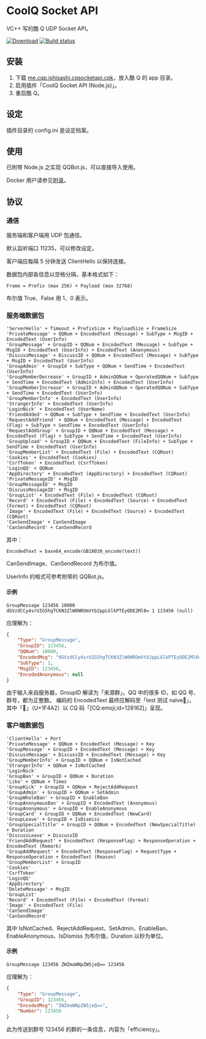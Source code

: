 # CoolQ Socket API
VC++ 写的酷 Q UDP Socket API。

[![Download](https://api.bintray.com/packages/mrhso/cqsocketapi/master/images/download.svg)](https://bintray.com/mrhso/cqsocketapi/master/_latestVersion) [![Build status](https://ci.appveyor.com/api/projects/status/dfrm0xppsokcr2ks?svg=true)](https://ci.appveyor.com/project/mrhso/cqsocketapi)

## 安装
1. 下载 [me.cqp.ishisashi.cqsocketapi.cpk](https://dl.bintray.com/mrhso/cqsocketapi/me.cqp.ishisashi.cqsocketapi.cpk)，放入酷 Q 的 app 目录。
2. 启用插件「CoolQ Socket API (Node.js)」。
3. 重启酷 Q。

## 设定
插件目录的 config.ini 是设定档案。

## 使用
已附带 Node.js 之实现 QQBot.js，可以直接导入使用。

Docker 用户请参见[附录](https://github.com/mrhso/cqsocketapi/blob/master/omake.md#docker-的正确使用方法)。

## 协议
### 通信
服务端和客户端用 UDP 包通信。

默认监听端口 11235，可以修改设定。

客户端应每隔 5 分钟发送 ClientHello 以保持连接。

数据包内部各信息以空格分隔，基本格式如下：
```
Frame = Prefix (max 256) + Payload (max 32768)
```
布尔值 True、False 用 1、0 表示。

### 服务端数据包
```
'ServerHello' + Timeout + PrefixSize + PayloadSize + FrameSize
'PrivateMessage' + QQNum + EncodedText (Message) + SubType + MsgID + EncodedText (UserInfo)
'GroupMessage' + GroupID + QQNum + EncodedText (Message) + SubType + MsgID + EncodedText (UserInfo) + EncodedText (Anonymous)
'DiscussMessage' + DiscussID + QQNum + EncodedText (Message) + SubType + MsgID + EncodedText (UserInfo)
'GroupAdmin' + GroupId + SubType + QQNum + SendTime + EncodedText (UserInfo)
'GroupMemberDecrease' + GroupID + AdminQQNum + OperatedQQNum + SubType + SendTime + EncodedText (AdminInfo) + EncodedText (UserInfo)
'GroupMemberIncrease' + GroupID + AdminQQNum + OperatedQQNum + SubType + SendTime + EncodedText (UserInfo)
'GroupMemberInfo' + EncodedText (UserInfo)
'StrangerInfo' + EncodedText (UserInfo)
'LoginNick' + EncodedText (UserName)
'FriendAdded' + QQNum + SubType + SendTime + EncodedText (UserInfo)
'RequestAddFriend' + QQNum + EncodedText (Message) + EncodedText (Flag) + SubType + SendTime + EncodedText (UserInfo)
'RequestAddGroup' + GroupID + QQNum + EncodedText (Message) + EncodedText (Flag) + SubType + SendTime + EncodedText (UserInfo)
'GroupUpload' + GroupID + QQNum + EncodedText (FileInfo) + SubType + SendTime + EncodedText (UserInfo)
'GroupMemberList' + EncodedText (File) + EncodedText (CQRoot)
'Cookies' + EncodedText (Cookies)
'CsrfToken' + EncodedText (CsrfToken)
'LoginQQ' + QQNum
'AppDirectory' + EncodedText (AppDirectory) + EncodedText (CQRoot)
'PrivateMessageID' + MsgID
'GroupMessageID' + MsgID
'DiscussMessageID' + MsgID
'GroupList' + EncodedText (File) + EncodedText (CQRoot)
'Record' + EncodedText (File) + EncodedText (Source) + EncodedText (Format) + EncodedText (CQRoot)
'Image' + EncodedText (File) + EncodedText (Source) + EncodedText (CQRoot)
'CanSendImage' + CanSendImage
'CanSendRecord' + CanSendRecord
```
其中：
```
EncodedText = base64_encode(GB18030_encode(text))
```
CanSendImage、CanSendRecord 为布尔值。

UserInfo 的格式可参考附带的 QQBot.js。

#### 示例
```
GroupMessage 123456 10000 dGVzdCCy4srUIG5hgTCKN3ZlW0NROmVtb2ppLGlkPTEyODE2Ml0= 1 123456 (null)
```
应理解为：
```JSON
{
    "Type": "GroupMessage",
    "GroupID": 123456,
    "QQNum": 10000,
    "EncodedMsg": "dGVzdCCy4srUIG5hgTCKN3ZlW0NROmVtb2ppLGlkPTEyODE2Ml0=",
    "SubType": 1,
    "MsgID": 123456,
    "EncodedAnonymous": null
}
```
由于输入来自服务器，GroupID 解读为「来源群」。QQ 中的很多 ID，如 QQ 号、群号，都为正整数。
编码的 EncodedText 最终应解码至「test 测试 naïve💢」，其中「💢」（U+1F4A2）以 CQ 码「[CQ:emoji,id=128162]」呈现。

### 客户端数据包
```
'ClientHello' + Port
'PrivateMessage' + QQNum + EncodedText (Message) + Key
'GroupMessage' + GroupID + EncodedText (Message) + Key
'DiscussMessage' + DiscussID + EncodedText (Message) + Key
'GroupMemberInfo' + GroupID + QQNum + IsNotCached
'StrangerInfo' + QQNum + IsNotCached
'LoginNick'
'GroupBan' + GroupID + QQNum + Duration
'Like' + QQNum + Times
'GroupKick' + GroupID + QQNum + RejectAddRequest
'GroupAdmin' + GroupID + QQNum + SetAdmin
'GroupWholeBan' + GroupID + EnableBan
'GroupAnonymousBan' + GroupID + EncodedText (Anonymous)
'GroupAnonymous' + GroupID + EnableAnonymous
'GroupCard' + GroupID + QQNum + EncodedText (NewCard)
'GroupLeave' + GroupID + IsDismiss
'GroupSpecialTitle' + GroupID + QQNum + EncodedText (NewSpecialTitle) + Duration
'DiscussLeave' + DiscussID
'FriendAddRequest' + EncodedText (ResponseFlag) + ResponseOperation + EncodedText (Remark)
'GroupAddRequest' + EncodedText (ResponseFlag) + RequestType + ResponseOperation + EncodedText (Reason)
'GroupMemberList' + GroupID
'Cookies'
'CsrfToken'
'LoginQQ'
'AppDirectory'
'DeleteMessage' + MsgID
'GroupList'
'Record' + EncodedText (File) + EncodedText (Format)
'Image' + EncodedText (File)
'CanSendImage'
'CanSendRecord'
```
其中 IsNotCached、RejectAddRequest、SetAdmin、EnableBan、EnableAnonymous、IsDismiss 为布尔值，Duration 以秒为单位。

#### 示例
```
GroupMessage 123456 ZWZmaWNpZW5jeQ== 123456
```
应理解为：
```JSON
{
    "Type": "GroupMessage",
    "GroupID": 123456,
    "EncodedMsg": "ZWZmaWNpZW5jeQ==",
    "Number": 123456
}
```
此为传送到群号 123456 的群的一条信息，内容为「efficiency」。
